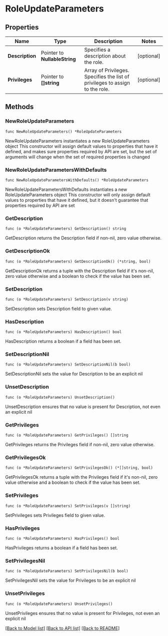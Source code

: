 # RoleUpdateParameters

## Properties

Name | Type | Description | Notes
------------ | ------------- | ------------- | -------------
**Description** | Pointer to **NullableString** | Specifies a description about the role. | [optional] 
**Privileges** | Pointer to **[]string** | Array of Privileges.  Specifies the list of privileges to assign to the role. | [optional] 

## Methods

### NewRoleUpdateParameters

`func NewRoleUpdateParameters() *RoleUpdateParameters`

NewRoleUpdateParameters instantiates a new RoleUpdateParameters object
This constructor will assign default values to properties that have it defined,
and makes sure properties required by API are set, but the set of arguments
will change when the set of required properties is changed

### NewRoleUpdateParametersWithDefaults

`func NewRoleUpdateParametersWithDefaults() *RoleUpdateParameters`

NewRoleUpdateParametersWithDefaults instantiates a new RoleUpdateParameters object
This constructor will only assign default values to properties that have it defined,
but it doesn't guarantee that properties required by API are set

### GetDescription

`func (o *RoleUpdateParameters) GetDescription() string`

GetDescription returns the Description field if non-nil, zero value otherwise.

### GetDescriptionOk

`func (o *RoleUpdateParameters) GetDescriptionOk() (*string, bool)`

GetDescriptionOk returns a tuple with the Description field if it's non-nil, zero value otherwise
and a boolean to check if the value has been set.

### SetDescription

`func (o *RoleUpdateParameters) SetDescription(v string)`

SetDescription sets Description field to given value.

### HasDescription

`func (o *RoleUpdateParameters) HasDescription() bool`

HasDescription returns a boolean if a field has been set.

### SetDescriptionNil

`func (o *RoleUpdateParameters) SetDescriptionNil(b bool)`

 SetDescriptionNil sets the value for Description to be an explicit nil

### UnsetDescription
`func (o *RoleUpdateParameters) UnsetDescription()`

UnsetDescription ensures that no value is present for Description, not even an explicit nil
### GetPrivileges

`func (o *RoleUpdateParameters) GetPrivileges() []string`

GetPrivileges returns the Privileges field if non-nil, zero value otherwise.

### GetPrivilegesOk

`func (o *RoleUpdateParameters) GetPrivilegesOk() (*[]string, bool)`

GetPrivilegesOk returns a tuple with the Privileges field if it's non-nil, zero value otherwise
and a boolean to check if the value has been set.

### SetPrivileges

`func (o *RoleUpdateParameters) SetPrivileges(v []string)`

SetPrivileges sets Privileges field to given value.

### HasPrivileges

`func (o *RoleUpdateParameters) HasPrivileges() bool`

HasPrivileges returns a boolean if a field has been set.

### SetPrivilegesNil

`func (o *RoleUpdateParameters) SetPrivilegesNil(b bool)`

 SetPrivilegesNil sets the value for Privileges to be an explicit nil

### UnsetPrivileges
`func (o *RoleUpdateParameters) UnsetPrivileges()`

UnsetPrivileges ensures that no value is present for Privileges, not even an explicit nil

[[Back to Model list]](../README.md#documentation-for-models) [[Back to API list]](../README.md#documentation-for-api-endpoints) [[Back to README]](../README.md)


